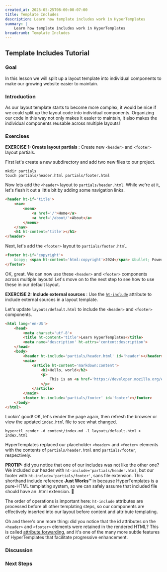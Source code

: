 ```yaml
---
created_at: 2025-05-25T08:00:00-07:00
title: Template Includes
description: Learn how template includes work in HyperTemplates
summary: |
    Learn how template includes work in HyperTemplates
breadcrumb: Template Includes
---
```


## Template Includes Tutorial

<auto-toc selectors='h3,h4,h5,h6,dl dt'></auto-toc>

### Goal

In this lesson we will split up a layout template into individual components to make our growing website easier to maintain.

### Introduction

As our layout template starts to become more complex, it would be nice if we could split up the layout code into individual components.
Organizing our code in this way not only makes it easier to maintain, it also makes the individual components reusable across multiple layouts!

### Exercises

**EXERCISE 1: Create layout partials**
: Create new `<header>` and `<footer>` layout partials.

  First let's create a new subdirectory and add two new files to our project.

  ```plaintext
  mkdir partials
  touch partials/header.html partials/footer.html
  ```

  Now lets add the `<header>` layout to `partials/header.html`.
  While we're at it, let's flesh it out a little bit by adding some navigation links.

  <code-snippet ht-block filename='partials/header.html'>

  ```html
  <header ht-if='title'>
      <nav>
          <menu>
              <a href='/'>Home</a>
              <a href='/about/'>About</a>
          </menu>
      </nav>
      <h1 ht-content='title'></h1>
  </header>
  ```

  </code-snippet>

  Next, let's add the `<footer>` layout to `partials/footer.html`.

  <code-snippet ht-block filename='partials/footer.html'>

  ```html
  <footer ht-if='copyright'>
      &copy; <span ht-content='html:copyright'>2024</span> &bullet; Powered by HyperTemplates&trade;
  </footer>
  ```

  </code-snippet>

  OK, great.
  We can now use these `<header>` and `<footer>` components across multiple layouts!
  Let's move on to the next step to see how to use these in our default layout.

**EXERCISE 2: Include external sources**
: Use the [`ht-include`] attribute to include external sources in a layout template.

  Let's update `layouts/default.html` to include the `<header>` and `<footer>` components.

  <code-snippet ht-block filename='layouts/default.html' highlights='8,17'>

  ```html
  <html lang='en-US'>
      <head>
          <meta charset='utf-8'>
          <title ht-content='title'>Learn HyperTemplates</title>
          <meta name='description' ht-attrs='content:description'>
      </head>
      <body>
          <header ht-include='partials/header.html' id='header'></header>
          <main>
              <article ht-content='markdown:content'>
                  <h2>Hello, world</h2>
                  <p>
                      This is an <a href='https://developer.mozilla.org/en-US/docs/Web/HTML'>HTML</a> layout!
                  </p>
              </article>
          </main>
          <footer ht-include='partials/footer' id='footer'></footer>
      </body>
  </html>
  ```

  </code-snippet>

  Lookin' good!
  OK, let's render the page again, then refresh the browser or view the updated `index.html` file to see what changed.

  ```plaintext
  hyperctl render -d content/index.md -l layouts/default.html > index.html
  ```

  HyperTemplates replaced our placeholder `<header>` and `<footer>` elements with the contents of `partials/header.html` and `partials/footer`, respectively.

  <doc-quote ht-block>

  **PROTIP:** did you notice that one of our includes was not like the other one?
  We included our header with `ht-include='partials/header.html`, but our footer with `ht-include='partials/footer'`, sans file extension.
  This shorthand include reference **Just Works&trade;** in because HyperTemplates is a pure-HTML templating system, so we can safely assume that included file should have an .html extension. 🤌

  </doc-quote>

  The order of operations is important here: `ht-include` attributes are processed before all other templating steps, so our components are effectively inserted into our layout before content and attribute templating.

  Oh and there's one more thing: did you notice that the id attributes on the `<header>` and `<footer>` elements were retained in the rendered HTML? 
  This is called [attribute forwarding], and it's one of the many more subtle features of HyperTemplates that facilitate progressive enhancement.

### Discussion

### Next Steps

<learn-more ht-block label='Lesson 5: Template Iterators' href='../lesson-5/'>

<!-- Links -->
[`ht-include`]: /docs/reference/core/attributes/ht-include/
[attribute forwarding]: /docs/reference/core/attributes/ht-include/#attribute-forwarding
